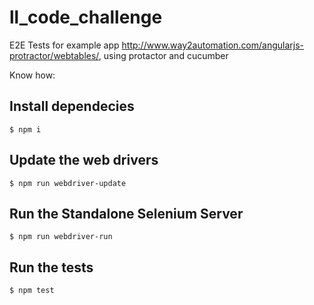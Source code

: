 # ll_code_challenge
E2E Tests for example app http://www.way2automation.com/angularjs-protractor/webtables/, using protactor and cucumber

Know how:

## Install dependecies

    $ npm i

## Update the web drivers

    $ npm run webdriver-update

## Run the Standalone Selenium Server

    $ npm run webdriver-run
    
## Run the tests

    $ npm test